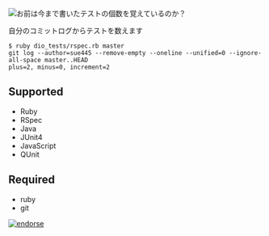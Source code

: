 ![お前は今まで書いたテストの個数を覚えているのか？](https://raw.github.com/sue445/dio_tests/master/img/dio.png)

自分のコミットログからテストを数えます

    $ ruby dio_tests/rspec.rb master
    git log --author=sue445 --remove-empty --oneline --unified=0 --ignore-all-space master..HEAD
    plus=2, minus=0, increment=2

## Supported
* Ruby
 * RSpec
* Java
 * JUnit4
* JavaScript
 * QUnit

## Required
* ruby
* git

[![endorse](http://api.coderwall.com/sue445/endorsecount.png)](http://coderwall.com/sue445)
